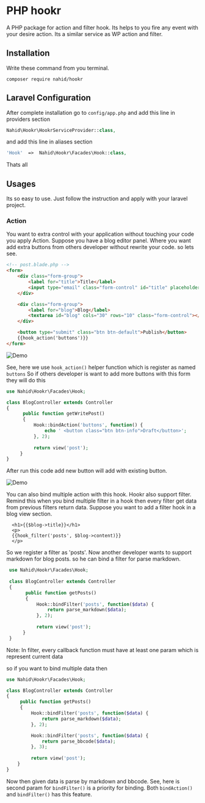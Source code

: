 # PHP hookr

A PHP package for action and filter hook. Its helps to you fire any event with your desire action. Its a similar service as WP action and filter.
  
## Installation

Write these command from you terminal.

```shell
composer require nahid/hookr
```

## Laravel Configuration

After complete installation go to `config/app.php` and add this line in providers section

```php
Nahid\Hookr\HookrServiceProvider::class,
```

and add this line in aliases section

```php
'Hook'  =>  Nahid\Hookr\Facades\Hook::class,
```

Thats all

## Usages

 Its so easy to use. Just follow the instruction and apply with your laravel project.
 
### Action

You want to extra control with your application without touching your code you apply Action. Suppose you have a blog editor panel. Where you want add extra buttons from others developer without rewrite your code.
so lets see.


  ```html
  <!-- post.blade.php -->
  <form>
      <div class="form-group">
          <label for="title">Title</label>
          <input type="email" class="form-control" id="title" placeholder="Email">
      </div>

      <div class="form-group">
          <label for="blog">Blog</label>
          <textarea id="blog" cols="30" rows="10" class="form-control"></textarea>
      </div>

      <button type="submit" class="btn btn-default">Publish</button>
      {{hook_action('buttons')}}
  </form>
  ```
  
  
  ![Demo](http://i.imgur.com/xqN1brq.png "demo")
  
  See, here we use `hook_action()` helper function which is register as named `buttons`
  So if others developer is want to add more buttons with this form they will do this
  
  ```php
  use Nahid\Hookr\Facades\Hook;
  
  class BlogController extends Controller
  {
        public function getWritePost()
        {
            Hook::bindAction('buttons', function() {
                echo ' <button class="btn btn-info">Draft</button>';
            }, 2);
            
            return view('post');
       }
  }
  ```
  
  After run this code add new button will add with existing button. 
  
  

  ![Demo](http://i.imgur.com/Udy1TkG.png "demo")

  You can also bind multiple action with this hook. Hookr also support filter. Remind this when you bind multiple filter in a hook then every filter get data from previous filters return data. Suppose you want to add a filter hook in a blog view section.

```
  <h1>{{$blog->title}}</h1>
  <p>
  {{hook_filter('posts', $blog->content)}}
  </p>
```

So we register a filter as 'posts'. Now another developer wants to support markdown for blog posts. so he can bind a filter for parse markdown.


 ```php
  use Nahid\Hookr\Facades\Hook;
  
  class BlogController extends Controller
  {
        public function getPosts()
        {
            Hook::bindFilter('posts', function($data) {
                return parse_markdown($data);
            }, 2);
            
            return view('post');
       }
  }
  ```

  Note: In filter, every callback function must have at least one param which is represent current data

  so if you want to bind multiple data then

   ```php
  use Nahid\Hookr\Facades\Hook;
  
  class BlogController extends Controller
  {
        public function getPosts()
        {
            Hook::bindFilter('posts', function($data) {
                return parse_markdown($data);
            }, 2);

            Hook::bindFilter('posts', function($data) {
                return parse_bbcode($data);
            }, 3);
            
            return view('post');
       }
  }
  ```

  Now then given data is parse by markdown and bbcode. See, here is second param for `bindFilter()` is a priority for binding. Both `bindAction()` and `bindFilter()` has this feature.
